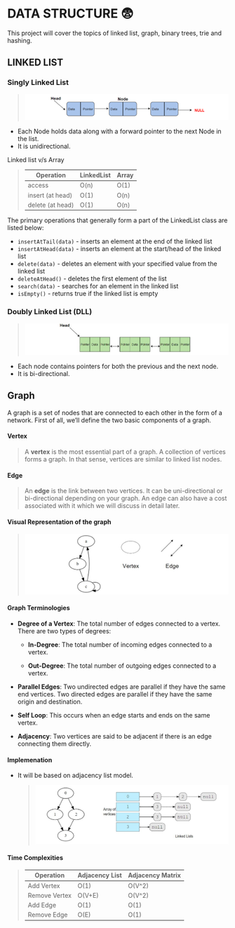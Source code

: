 # **DATA STRUCTURE** :fearful:

This project will cover the topics of linked list, graph, binary trees, trie and hashing.

## **LINKED LIST**

### **Singly Linked List**

> ![Singly linked list](/assets/singly-linked-list.jpg)

- Each Node holds data along with a forward pointer to the next Node in the list.
- It is unidirectional.

Linked list v/s Array

> | Operation        | LinkedList | Array |
> | ---------------- | ---------- | ----- |
> | access           | O(n)       | O(1)  |
> | insert (at head) | O(1)       | O(n)  |
> | delete (at head) | O(1)       | O(n)  |

The primary operations that generally form a part of the LinkedList class are listed below:

- `insertAtTail(data)` - inserts an element at the end of the linked list
- `insertAtHead(data)` - inserts an element at the start/head of the linked list
- `delete(data)` - deletes an element with your specified value from the linked list
- `deleteAtHead()` - deletes the first element of the list
- `search(data)` - searches for an element in the linked list
- `isEmpty()` - returns true if the linked list is empty

### **Doubly Linked List (DLL)**

> ![doubly linked list](/assets/doubly-linked-list.jpg)

- Each node contains pointers for both the previous and the next node.
- It is bi-directional.

## **Graph**

A graph is a set of nodes that are connected to each other in the form of a network. First of all, we’ll define the two basic components of a graph.

#### Vertex

> A **vertex** is the most essential part of a graph. A collection of vertices forms a graph. In that sense, vertices are similar to linked list nodes.

#### Edge

> An **edge** is the link between two vertices. It can be uni-directional or bi-directional depending on your graph. An edge can also have a cost associated with it which we will discuss in detail later.

#### Visual Representation of the graph

> ![graph](/assets/graph.jpg)

#### Graph Terminologies

- **Degree of a Vertex**: The total number of edges connected to a vertex. There are two types of degrees:

  - **In-Degree**: The total number of incoming edges connected to a vertex.

  - **Out-Degree**: The total number of outgoing edges connected to a vertex.

- **Parallel Edges**: Two undirected edges are parallel​ if they have the same end vertices. Two directed edges are parallel if they have the same origin and destination.

- **Self Loop**: This occurs when an edge starts and ends on the same vertex.

- **Adjacency**: Two vertices are said to be adjacent if there is an edge connecting them directly.

#### Implemenation

- It will be based on adjacency list model.
  > ![graph-adjacency-list-model](/assets/graph-adjacency-list-model.jpg)

#### Time Complexities

> | Operation     | Adjacency List | Adjacency Matrix |
> | ------------- | -------------- | ---------------- |
> | Add Vertex    | O(1)           | O(V^2)           |
> | Remove Vertex | O(V+E)         | O(V^2)           |
> | Add Edge      | O(1)           | O(1)             |
> | Remove Edge   | O(E)           | O(1)             |
